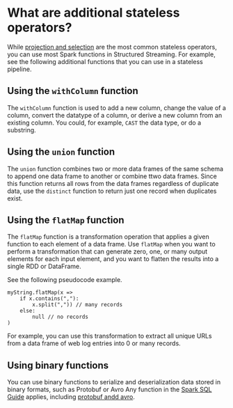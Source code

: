 # What are additional stateless operators?

While [projection and selection](projection_selection.md) are the most common stateless operators,  you can use most Spark functions in Structured Streaming. For example, see the following additional functions that you can use in a stateless pipeline. 

## Using the `withColumn` function

The `withColumn` function is used to add a new column, change the value of a column, convert the datatype of a column, or derive a new column from an existing column. You could, for example, `CAST` the data type, or do a substring.

<!--TODO(neil) - example -->

## Using the `union` function

The `union` function combines two or more data frames of the same schema to append one data frame to another or combine ttwo data frames. Since this function returns all rows from the data frames regardless of duplicate data, use the `distinct` function to return just one record when duplicates exist.

## Using the `flatMap` function

The `flatMap` function is a transformation operation that applies a given function to each element of a data frame. Use `flatMap` when you want to perform a transformation that can generate zero, one, or many output elements for each input element, and you want to flatten the results into a single RDD or DataFrame.

See the following pseudocode example.

```
myString.flatMap(x =>
    if x.contains(","):
        x.split(",")) // many records
    else:
        null // no records
)
```

For example, you can use this transformation to extract all unique URLs from a data frame of web log entries into 0 or many records. 

## Using binary functions

You can use binary functions to serialize and deserialization data stored in binary formats, such as Protobuf or Avro Any function in the [Spark SQL Guide](https://spark.apache.org/docs/latest/sql-programming-guide.html) applies, including [protobuf andd avro](../binary_formats.md).
